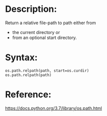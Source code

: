 # Description:
Return a relative file-path to path either from 
- the current directory or 
- from an optional start directory. 

# Syntax:
```
os.path.relpath(path, start=os.curdir)
os.path.relpath(path)
```

# Reference:
https://docs.python.org/3.7/library/os.path.html